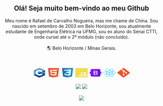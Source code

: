 <div align="center">
    <h2> Olá! Seja muito bem-vindo ao meu Github </h2>
    <p>
      Meu nome é Rafael de Carvalho Nogueira, mas me chame de China. Sou
      nascido em setembro de 2003 em Belo Horizonte, sou atualmente estudante de Engenharia Elétrica na UFMG,
      sou ex aluno do Senai CTTI, onde cursei até o 2º módulo (não concluído).
      <br><br>
      🌎 Belo Horizonte / Minas Gerais.
    </p>
    <br>
    <div style="display: inline_block">
      <br>
      <img height="30" width="40"
        src="https://raw.githubusercontent.com/devicons/devicon/master/icons/cplusplus/cplusplus-original.svg">
      <img height="30" width="40"
        src="https://raw.githubusercontent.com/devicons/devicon/master/icons/html5/html5-original.svg">
      <img height="30" width="40"
        src="https://raw.githubusercontent.com/devicons/devicon/master/icons/css3/css3-original.svg">
      <img height="30" width="40"
        src="https://raw.githubusercontent.com/devicons/devicon/master/icons/javascript/javascript-plain.svg">
      <img height="30" width="40"
        src="https://raw.githubusercontent.com/devicons/devicon/master/icons/bootstrap/bootstrap-original.svg">
      <img height="30" width="40"
        src="https://raw.githubusercontent.com/devicons/devicon/master/icons/react/react-original.svg">
        <img height="30" width="40"
        src="https://raw.githubusercontent.com/devicons/devicon/master/icons/git/git-original.svg">
    </div>
    <br>
    <div>
      <a href="https://www.instagram.com/ralf_china/" target="_blank"><img
          src="https://img.shields.io/badge/-Instagram-%23E4405F?style=for-the-badge&logo=instagram&logoColor=white"
          target="_blank"></a>
      <a href="https://www.linkedin.com/in/rafael-nogueira-49382b221//" target="_blank"><img
          src="https://img.shields.io/badge/-LinkedIn-%230077B5?style=for-the-badge&logo=linkedin&logoColor=white"
          target="_blank"></a>
    </div>
    <br>
    <div>
      <a href="https://github.com/Rafael-China">
        <img height="180em"
          src="https://github-readme-stats.vercel.app/api/top-langs/?username=Rafael-China&layout=compact&langs_count=7&theme=date_night" />
      </a>
    </div>
  </div>
